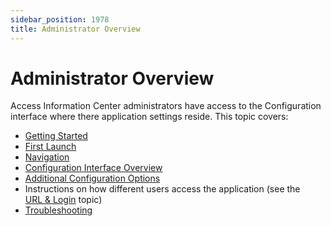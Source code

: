 ```yaml
---
sidebar_position: 1978
title: Administrator Overview
---
```


# Administrator Overview

Access Information Center administrators have access to the Configuration interface where there application settings reside. This topic covers:

* [Getting Started](GettingStarted "Getting Started")
* [First Launch](FirstLaunch "First Launch")
* [Navigation](Navigate "Navigation")
* [Configuration Interface Overview](Configuration/Overview "Configuration Interface Overview")
* [Additional Configuration Options](AdditionalConfig/Overview "Additional Configuration Options")
* Instructions on how different users access the application (see the [URL & Login](Login "URL & Login") topic)
* [Troubleshooting](Troubleshooting/Overview "Troubleshooting")